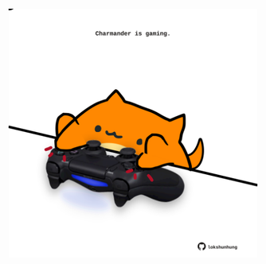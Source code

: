 <!-- built at 21/06/2025, 23:00:39 UTC -->
<p align="center">
  <img width="500" height="500" src="./ReadmeImage.svg">
</p>
